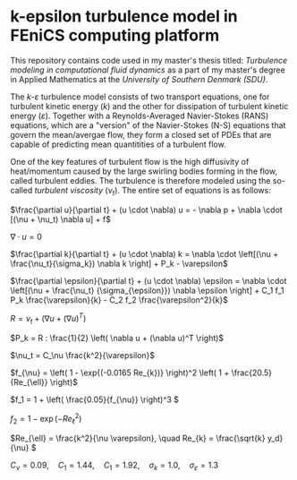 # k-epsilon turbulence model in FEniCS computing platform

This repository contains code used in my master's thesis titled: *Turbulence modeling in computational fluid dynamics* as a part of my master's degree in Applied Mathematics at the *University of Southern Denmark (SDU)*.

The $k$-$\varepsilon$ turbulence model consists of two transport equations, one for turbulent kinetic energy ($k$) and the other for dissipation of turbulent kinetic energy ($\varepsilon$). Together with a Reynolds-Averaged Navier-Stokes (RANS) equations, which are a "version" of the Navier-Stokes (N-S) equations that govern the mean/avergae flow, they form a closed set of PDEs that are capable of predicting mean quantitities of a turbulent flow. 

One of the key features of turbulent flow is the high diffusivity of heat/momentum caused by the large swirling bodies forming in the flow, called turbulent eddies. The turbulence is therefore modeled using the so-called *turbulent viscosity* ($\nu_t$). The entire set of equations is as follows:

$\frac{\partial u}{\partial t} + (u \cdot \nabla) u = - \nabla p + \nabla \cdot [(\nu + \nu_t) \nabla u] + f$

$\nabla \cdot u = 0$

$\frac{\partial k}{\partial t} + (u \cdot \nabla) k = \nabla \cdot \left[(\nu + \frac{\nu_t}{\sigma_k}) \nabla k \right] + P_k - \varepsilon$

$\frac{\partial \epsilon}{\partial t} + (u \cdot \nabla) \epsilon = \nabla \cdot \left[(\nu + \frac{\nu_t} {\sigma_{\epsilon}}) \nabla \epsilon \right] + C_1 f_1 P_k \frac{\varepsilon}{k} - C_2 f_2 \frac{\varepsilon^2}{k}$

$R = \nu_t + \left( \nabla u + (\nabla u)^T \right)$

$P_k = R : \frac{1}{2} \left( \nabla u + (\nabla u)^T \right)$

$\nu_t = C_\nu \frac{k^2}{\varepsilon}$

$f_{\nu} = \left( 1 - \exp{(-0.0165 Re_{k})} \right)^2 \left( 1 + \frac{20.5}{Re_{\ell}} \right)$

$f_1 = 1 + \left( \frac{0.05}{f_{\nu}} \right)^3 $

$f_2 = 1 - \exp{\left( -Re_{\ell}^2 \right)}$

$Re_{\ell} = \frac{k^2}{\nu \varepsilon}, \quad Re_{k} = \frac{\sqrt{k} y_d}{\nu}  $

$C_{\nu} = 0.09,\quad C_1 = 1.44, \quad C_1 = 1.92, \quad \sigma_k = 1.0, \quad \sigma_\varepsilon = 1.3$
